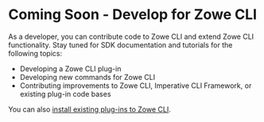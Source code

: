 # Coming Soon - Develop for Zowe CLI

As a developer, you can contribute code to Zowe CLI and extend Zowe CLI functionality. Stay tuned for SDK documentation and tutorials for the following topics:

- Developing a Zowe CLI plug-in
- Developing new commands for Zowe CLI
- Contributing improvements to Zowe CLI, Imperative CLI Framework, or existing plug-in code bases

You can also [install existing plug-ins to Zowe CLI](cli-extending.md). 
